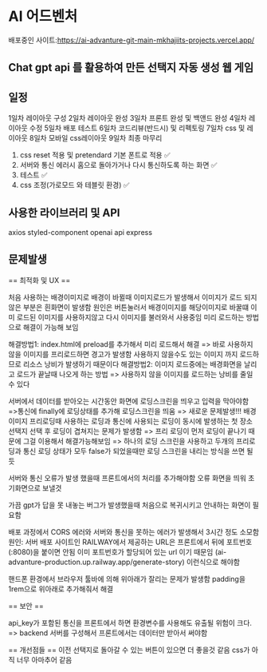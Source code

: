 # AI 어드벤처

배포중인 사이트:https://ai-advanture-git-main-mkhajiits-projects.vercel.app/

## Chat gpt api 를 활용하여 만든 선택지 자동 생성 웹 게임

## 일정

1일차 레이아웃 구성
2일차 레이아웃 완성
3일차 프론트 완성 및 백앤드 완성
4일차 레이아웃 수정
5일차 배포 테스트
6일차 코드리뷰(반드시) 및 리펙토링
7일차 css 및 레이아웃
8일차 모바일 css레이아웃
9일차 최종 마무리

1. css reset 적용 및 pretendard 기본 폰트로 적용 ✅
2. 서버와 통신 에러시 홈으로 돌아가거나 다시 통신하도록 하는 화면 ✅
3. 테스트 ✅
4. css 조정(가로모드 와 테블릿 환경) ✅

## 사용한 라이브러리 및 API

axios
styled-component
openai api
express

## 문제발생

== 최적화 및 UX ==

처음 사용하는 배경이미지로 배경이 바뀔때 이미지로드가 발생해서
이미지가 로드 되지 않은 부분은 흰화면이 발생함
원인은 버튼눌러서 배경이미지를 해당이미지로 바꿀떄 이미 로드된 이미지를 사용하지않고
다시 이미지를 불러와서 사용중임 미리 로드하는 방법으로 해결이 가능해 보임

해결방법1: index.html에 preload를 추가해서 미리 로드해서 해결
=> 바로 사용하지 않을 이미지를 프리로드하면 경고가 발생함 사용하지 않을수도 있는 이미지 까지 로드하므로 리소스 낭비가 발생하기 때문이다
해결방법2: 이미지 로드중에는 배경화면을 날리고 로드가 끝날때 나오게 하는 방법
=> 사용하지 않을 이미지를 로드하는 낭비를 줄일 수 있다

서버에서 데이터를 받아오는 시간동안 화면에 로딩스크린을 띄우고 입력을 막아야함
=>통신에 finally에 로딩상태를 추가해 로딩스크린을 띄움
=> 새로운 문제발생!!! 배경이미지 프리로딩때 사용하는 로딩과 통신에 사용되는 로딩이
동시에 발생하는 첫 장소 선택지 선택 후 로딩이 겹쳐지는 문제가 발생함
=> 프리 로딩이 먼저 로딩이 끝나기 때문에 그걸 이용해서 해결가능해보임
=> 하나의 로딩 스크린을 사용하고 두개의 프리로딩과 통신 로딩 상태가 모두 false가 되었을때만 로딩 스크린을 내리는 방식을 쓰면 될 듯

서버와 통신 오류가 발생 했을때 프론트에서의 처리를 추가해야함 오류 화면을 띄워 초기화면으로 보낼것

가끔 gpt가 답을 못 내놓는 버그가 발생했을때 처음으로 복귀시키고 안내하는 화면이 필요함

배포 과정에서 CORS 에러와 서버와 통신을 못하는 에러가 발생해서 3시간 정도 소모함
원인: 서버 배포 사이트인 RAILWAY에서 제공하는 URL은 프론트에서 뒤에 포트번호(:8080)을 붙이면 안됨 이미 포트번호가 할당되어 있는 url 이기 때문임
(ai-advanture-production.up.railway.app/generate-story) 이런식으로 해야함

핸드폰 환경에서 브라우저 툴바에 의해 위아래가 잘리는 문제가 발생함
padding을 1rem으로 위아래로 추가해줘서 해결

== 보안 ==

api_key가 포함된 통신을 프론트에서 하면 환경변수를 사용해도 유출될 위험이 크다.
=> backend 서버를 구성해서 프론트에서는 데이터만 받아서 써야함

== 개선점들 ==
이전 선택지로 돌아갈 수 있는 버튼이 있으면 더 좋을것 같음
css가 아직 너무 아마추어 같음
